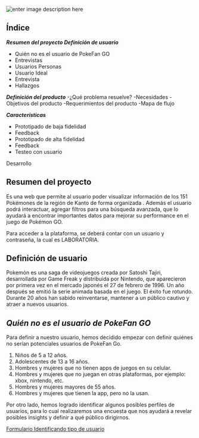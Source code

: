 

![enter image description here](https://lh3.googleusercontent.com/SC-2SnuIwPIdH6h1SvW2JNDe614ysBZUTm9Ms_RjqolKU0DYXqsxh9SflzAS0vBfFFsupZ2N-oRq "PokeFan_logo")
## Índice

 

***Resumen del proyecto
Definición de usuario*** 
 - Quién no es el usuario de PokeFan GO
 - Entrevistas
 - Usuarios Personas
 - Usuario Ideal
 - Entrevista
 - Hallazgos

 ***Definición del producto***
 -¿Qué problema resuelve?
 -Necesidades
 -Objetivos del producto
 -Requerimientos del producto
 -Mapa de flujo
 
 ***Características***
 - Prototipado de baja fidelidad
 - Feedback
 - Prototipado de alta fidelidad   
 - Feedback
 - Testeo con usuario
 

Desarrollo

## Resumen del proyecto
Es una web que permite al usuario poder visualizar información de los 151 Pokémones de la región de Kanto de forma organizada . Además el usuario podrá interactuar, agregar filtros para una búsqueda avanzada, que lo ayudará a encontrar importantes datos para mejorar su performance en el juego de Pokémon GO. 

Para acceder a la plataforma, se deberá contar con un usuario y contraseña, la cual es  LABORATORIA.

## Definición de usuario

Pokemón es una saga de videojuegos creada por Satoshi Tajiri, desarrollada por Game Freak y distribuida por Nintendo, que aparecieron por primera vez en el mercado japonés el 27 de febrero de 1996. Un año después se emitió la serie animada basada en el juego. El éxito fue rotundo. Durante 20 años han sabido reinventarse, mantener a un público cautivo y atraer a nuevos usuarios.


## *Quién no es el usuario de PokeFan GO*

Para definir a nuestro usuario, hemos decidido empezar con definir quiénes no serían potenciales usuarios de PokeFan Go.

 1. Niños de 5 a 12 años.
 2. Adolescentes de 13 a 16 años.
 3. Hombres y mujeres que no tienen apps de juegos en su celular.
 4. Hombres y mujeres que no juegan en otras plataformas, por ejemplo: xbox, nintendo, etc.
 5. Hombres y mujeres mayores de 55 años.
 6. Hombres y mujeres que tienen la app, pero no la usan.

Por otro lado, hemos logrado identificar algunos posibles perfiles de usuarios, para lo cual realizaremos una encuesta que nos ayudará a revelar posibles insights y definir a qué público dirigirnos.

[Formulario Identificando tipo de usuario](https://docs.google.com/forms/d/1niwM4fivTt8uHwLQGSsRcJ1h34uDoWiWLs4Vvjl2nMM/edit)
